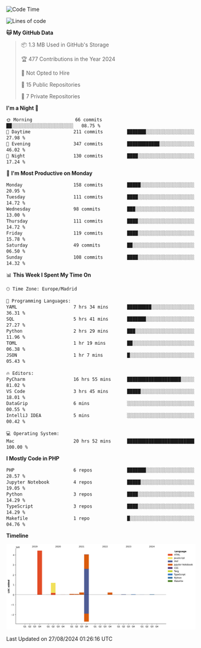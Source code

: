 <!--START_SECTION:waka-->
![Code Time](http://img.shields.io/badge/Code%20Time-348%20hrs%2041%20mins-blue)

![Lines of code](https://img.shields.io/badge/From%20Hello%20World%20I%27ve%20Written-10.4%20million%20lines%20of%20code-blue)

**🐱 My GitHub Data** 

> 📦 1.3 MB Used in GitHub's Storage 
 > 
> 🏆 477 Contributions in the Year 2024
 > 
> 🚫 Not Opted to Hire
 > 
> 📜 15 Public Repositories 
 > 
> 🔑 7 Private Repositories 
 > 
**I'm a Night 🦉** 

```text
🌞 Morning                66 commits          ██░░░░░░░░░░░░░░░░░░░░░░░   08.75 % 
🌆 Daytime                211 commits         ███████░░░░░░░░░░░░░░░░░░   27.98 % 
🌃 Evening                347 commits         ████████████░░░░░░░░░░░░░   46.02 % 
🌙 Night                  130 commits         ████░░░░░░░░░░░░░░░░░░░░░   17.24 % 
```
📅 **I'm Most Productive on Monday** 

```text
Monday                   158 commits         █████░░░░░░░░░░░░░░░░░░░░   20.95 % 
Tuesday                  111 commits         ████░░░░░░░░░░░░░░░░░░░░░   14.72 % 
Wednesday                98 commits          ███░░░░░░░░░░░░░░░░░░░░░░   13.00 % 
Thursday                 111 commits         ████░░░░░░░░░░░░░░░░░░░░░   14.72 % 
Friday                   119 commits         ████░░░░░░░░░░░░░░░░░░░░░   15.78 % 
Saturday                 49 commits          ██░░░░░░░░░░░░░░░░░░░░░░░   06.50 % 
Sunday                   108 commits         ████░░░░░░░░░░░░░░░░░░░░░   14.32 % 
```


📊 **This Week I Spent My Time On** 

```text
🕑︎ Time Zone: Europe/Madrid

💬 Programming Languages: 
YAML                     7 hrs 34 mins       █████████░░░░░░░░░░░░░░░░   36.31 % 
SQL                      5 hrs 41 mins       ███████░░░░░░░░░░░░░░░░░░   27.27 % 
Python                   2 hrs 29 mins       ███░░░░░░░░░░░░░░░░░░░░░░   11.96 % 
TOML                     1 hr 19 mins        ██░░░░░░░░░░░░░░░░░░░░░░░   06.38 % 
JSON                     1 hr 7 mins         █░░░░░░░░░░░░░░░░░░░░░░░░   05.43 % 

🔥 Editors: 
PyCharm                  16 hrs 55 mins      ████████████████████░░░░░   81.02 % 
VS Code                  3 hrs 45 mins       █████░░░░░░░░░░░░░░░░░░░░   18.01 % 
DataGrip                 6 mins              ░░░░░░░░░░░░░░░░░░░░░░░░░   00.55 % 
IntelliJ IDEA            5 mins              ░░░░░░░░░░░░░░░░░░░░░░░░░   00.42 % 

💻 Operating System: 
Mac                      20 hrs 52 mins      █████████████████████████   100.00 % 
```

**I Mostly Code in PHP** 

```text
PHP                      6 repos             ███████░░░░░░░░░░░░░░░░░░   28.57 % 
Jupyter Notebook         4 repos             █████░░░░░░░░░░░░░░░░░░░░   19.05 % 
Python                   3 repos             ████░░░░░░░░░░░░░░░░░░░░░   14.29 % 
TypeScript               3 repos             ████░░░░░░░░░░░░░░░░░░░░░   14.29 % 
Makefile                 1 repo              █░░░░░░░░░░░░░░░░░░░░░░░░   04.76 % 
```



**Timeline**

![Lines of Code chart](https://raw.githubusercontent.com/danisoronellas/danisoronellas/main/assets/bar_graph.png)


 Last Updated on 27/08/2024 01:26:16 UTC
<!--END_SECTION:waka-->
